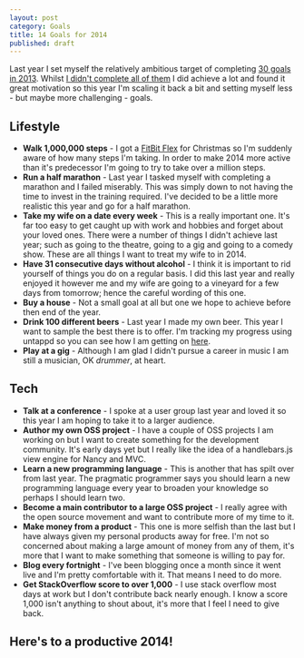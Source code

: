 ```yaml
---
layout: post
category: Goals
title: 14 Goals for 2014
published: draft
---
```


Last year I set myself the relatively ambitious target of completing [30 goals in 2013][1]. Whilst [I didn't complete all of them][2] I did achieve a lot and found it great motivation so this year I'm scaling it back a bit and setting myself less - but maybe more challenging - goals.

<!--excerpt-->

Lifestyle
---------
* **Walk 1,000,000 steps** - I got a [FitBit Flex][1] for Christmas so I'm suddenly aware of how many steps I'm taking. In order to make 2014 more active than it's predecessor I'm going to try to take over a million steps.
* **Run a half marathon** - Last year I tasked myself with completing a marathon and I failed miserably. This was simply down to not having the time to invest in the training required. I've decided to be a little more realistic this year and go for a half marathon.
* **Take my wife on a date every week** - This is a really important one. It's far too easy to get caught up with work and hobbies and forget about your loved ones. There were a number of things I didn't achieve last year; such as going to the theatre, going to a gig and going to a comedy show. These are all things I want to treat my wife to in 2014.
* **Have 31 consecutive days without alcohol** - I think it is important to rid yourself of things you do on a regular basis. I did this last year and really enjoyed it however me and my wife are going to a vineyard for a few days from tomorrow; hence the careful wording of this one. 
* **Buy a house** - Not a small goal at all but one we hope to achieve before then end of the year.
* **Drink 100 different beers** - Last year I made my own beer. This year I want to sample the best there is to offer. I'm tracking my progress using untappd so you can see how I am getting on [here][3].
* **Play at a gig** - Although I am glad I didn't pursue a career in music I am still a musician, OK *drummer*, at heart.

Tech
----
* **Talk at a conference** - I spoke at a user group last year and loved it so this year I am hoping to take it to a larger audience.
* **Author my own OSS project** - I have a couple of OSS projects I am working on but I want to create something for the development community. It's early days yet but I really like the idea of a handlebars.js view engine for Nancy and MVC.
* **Learn a new programming language** - This is another that has spilt over from last year. The pragmatic programmer says you should learn a new programming language every year to broaden your knowledge so perhaps I should learn two.
* **Become a main contributor to a large OSS project** - I really agree with the open source movement and want to contribute more of my time to it.
* **Make money from a product** - This one is more selfish than the last but I have always given my personal products away for free. I'm not so concerned about making a large amount of money from any of them, it's more that I want to make something that someone is willing to pay for.
* **Blog every fortnight** - I've been blogging once a month since it went live and I'm pretty comfortable with it. That means I need to do more.
* **Get StackOverflow score to over 1,000** - I use stack overflow most days at work but I don't contribute back nearly enough. I know a score 1,000 isn't anything to shout about, it's more that I feel I need to give back.

Here's to a productive 2014!
----------------------------

   [1]: /../Goals/30-goals-for-2013/
   [2]: /../Goals/the-end-of-30-goals-for-2013/
   [3]: https://untappd.com/user/MacsDickindson